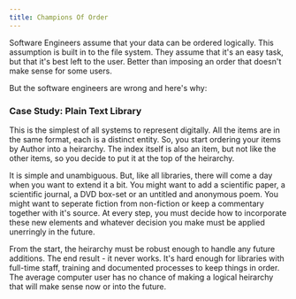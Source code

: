 ```yaml
---
title: Champions Of Order
---
```

<p>Software Engineers assume that your data can be ordered logically. This
assumption is built in to the file system. They assume that it's an easy task,
but that it's best left to the user. Better than imposing an order that doesn't
make sense for some users. </p>

<p>But the software engineers are wrong and here's why:</p>

<h3>Case Study: Plain Text Library</h3>

<p>This is the simplest of all systems to represent digitally. All the items are
in the same format, each is a distinct entity. So, you start ordering your
items by Author into a heirarchy. The index itself is also an item, but not
like the other items, so you decide to put it at the top of the heirarchy.</p>

<p>It is simple and unambiguous. But, like all libraries, there will come a day
when you want to extend it a bit. You might want to add a scientific paper, a
scientific journal, a DVD box-set or an untitled and anonymous poem. You might want to
seperate fiction from non-fiction or keep a commentary together with it's source.
At every step, you must decide how to incorporate these new elements and
whatever decision you make must be applied unerringly in the future.</p>

<p>From the start, the heirarchy must be robust enough to handle any future
additions. The end result - it never works. It's hard enough for libraries with
full-time staff, training and documented processes to keep things in order. The
average computer user has no chance of making a logical heirarchy that will make
sense now or into the future.</p>
<div class="blogger-post-footer"><img alt="" height="1" src="https://blogger.googleusercontent.com/tracker/3761776372224414205-4693295566217684623?l=amxor.blogspot.com" width="1" /></div>
